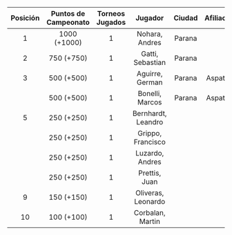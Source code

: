 |  Posición  |  Puntos de Campeonato  |  Torneos Jugados  |      Jugador       |  Ciudad  |  Afiliación  |  Puntos sumados  |
|:----------:|:----------------------:|:-----------------:|:------------------:|:--------:|:------------:|:----------------:|
|     1      |      1000 (+1000)      |         1         |   Nohara, Andres   |  Parana  |              |    1000 (T01)    |
|     2      |       750 (+750)       |         1         |  Gatti, Sebastian  |  Parana  |              |    750 (T01)     |
|     3      |       500 (+500)       |         1         |  Aguirre, German   |  Parana  |   Aspatem    |    500 (T01)     |
|            |       500 (+500)       |         1         |  Bonelli, Marcos   |  Parana  |   Aspatem    |    500 (T01)     |
|     5      |       250 (+250)       |         1         | Bernhardt, Leandro |          |              |    250 (T01)     |
|            |       250 (+250)       |         1         | Grippo, Francisco  |          |              |    250 (T01)     |
|            |       250 (+250)       |         1         |  Luzardo, Andres   |          |              |    250 (T01)     |
|            |       250 (+250)       |         1         |   Prettis, Juan    |          |              |    250 (T01)     |
|     9      |       150 (+150)       |         1         | Oliveras, Leonardo |          |              |    150 (T01)     |
|     10     |       100 (+100)       |         1         |  Corbalan, Martin  |          |              |    100 (T01)     |